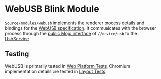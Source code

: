 # WebUSB Blink Module

`Source/modules/webusb` implements the renderer process details and bindings
for the [WebUSB specification]. It communicates with the browser process through the [public Mojo interface] of `//device/usb` to the [UsbService].

[WebUSB specification]: https://wicg.github.io/webusb/
[public Mojo interface]: /device/usb/public/interfaces
[UsbService]: /device/usb/usb_service.h


## Testing

WebUSB is primarily tested in [Web Platform Tests].
Chromium implementation details are tested in [Layout Tests].

[Web Platform Tests]: ../../../LayoutTests/external/wpt/webusb/
[Layout Tests]: ../../../LayoutTests/usb/